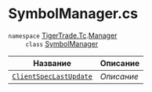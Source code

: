 
# SymbolManager.cs
`namespace` [TigerTrade.Tc](../../../TigerTrade.Tc.md).[Manager](../../../TigerTrade.Tc/Manager.md)  
&nbsp;&nbsp;&nbsp;&nbsp;&nbsp;&nbsp;&nbsp;&nbsp;&nbsp;`class` [SymbolManager](../SymbolManager.cs.md)

| Название | Описание |
| --- | --- |
| [`ClientSpecLastUpdate`](./Свойства/ClientSpecLastUpdate.md) | *Описание* |
